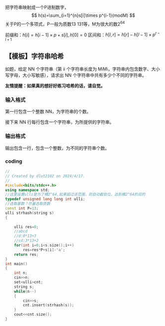 
把字符串映射成一个P进制数字，
$$
h(s)=\sum_{i=1}^{n}s[i]\times p^{i-1}(modM)
$$
关于P的一个多项式，P一般为质数13 131等，M为很大的数$2^{64}$


前缀和：$h[i]=h[i-1]\times p+s[i],h[0]=0$
区间和：$h[l,r]=h[r]-h[l-1]\times p^{r-l+1}$


## 【模板】字符串哈希

如题，给定 NN 个字符串（第 ii 个字符串长度为 MiMi​，字符串内包含数字、大小写字母，大小写敏感），请求出 NN 个字符串中共有多少个不同的字符串。

**友情提醒：如果真的想好好练习哈希的话，请自觉。**

### 输入格式

第一行包含一个整数 NN，为字符串的个数。

接下来 NN 行每行包含一个字符串，为所提供的字符串。

### 输出格式

输出包含一行，包含一个整数，为不同的字符串个数。

### coding
```cpp
//
// Created by dlut2102 on 2024/4/17.
//
#include<bits/stdc++.h>
using namespace std;
//这里设置ulli是为了模2^64,如果超过该范围，则自动截低位，达到模2^64的目的
typedef unsigned long long int ulli;
//选取基数？尽量选取质数
const int P=13;
ulli strhash(string s)
{
    
    ulli res=0;
    //abcd
    //d:0*13+3
    //cd:3*13+2
    for(int i=0;i<s.size();i++)
        res=res*P+s[i]-'a';
    return res;
}
int main()
{
    int n;
    cin>>n;
    set<ulli>cnt;
    string s;
    while(n--)
    {
        cin>>s;
        cnt.insert(strhash(s));
    }
    cout<<cnt.size();
}
```